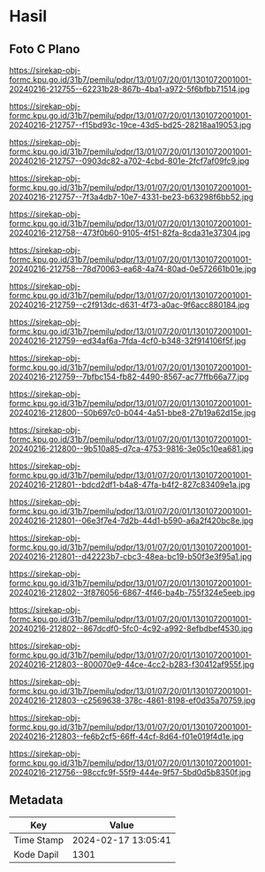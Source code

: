# Hasil

## Foto C Plano

https://sirekap-obj-formc.kpu.go.id/31b7/pemilu/pdpr/13/01/07/20/01/1301072001001-20240216-212755--62231b28-867b-4ba1-a972-5f6bfbb71514.jpg

https://sirekap-obj-formc.kpu.go.id/31b7/pemilu/pdpr/13/01/07/20/01/1301072001001-20240216-212757--f15bd93c-19ce-43d5-bd25-28218aa19053.jpg

https://sirekap-obj-formc.kpu.go.id/31b7/pemilu/pdpr/13/01/07/20/01/1301072001001-20240216-212757--0903dc82-a702-4cbd-801e-2fcf7af09fc9.jpg

https://sirekap-obj-formc.kpu.go.id/31b7/pemilu/pdpr/13/01/07/20/01/1301072001001-20240216-212757--7f3a4db7-10e7-4331-be23-b63298f6bb52.jpg

https://sirekap-obj-formc.kpu.go.id/31b7/pemilu/pdpr/13/01/07/20/01/1301072001001-20240216-212758--473f0b60-9105-4f51-82fa-8cda31e37304.jpg

https://sirekap-obj-formc.kpu.go.id/31b7/pemilu/pdpr/13/01/07/20/01/1301072001001-20240216-212758--78d70063-ea68-4a74-80ad-0e572661b01e.jpg

https://sirekap-obj-formc.kpu.go.id/31b7/pemilu/pdpr/13/01/07/20/01/1301072001001-20240216-212759--c2f913dc-d631-4f73-a0ac-9f6acc880184.jpg

https://sirekap-obj-formc.kpu.go.id/31b7/pemilu/pdpr/13/01/07/20/01/1301072001001-20240216-212759--ed34af6a-7fda-4cf0-b348-32f914106f5f.jpg

https://sirekap-obj-formc.kpu.go.id/31b7/pemilu/pdpr/13/01/07/20/01/1301072001001-20240216-212759--7bfbc154-fb82-4490-8567-ac77ffb66a77.jpg

https://sirekap-obj-formc.kpu.go.id/31b7/pemilu/pdpr/13/01/07/20/01/1301072001001-20240216-212800--50b697c0-b044-4a51-bbe8-27b19a62d15e.jpg

https://sirekap-obj-formc.kpu.go.id/31b7/pemilu/pdpr/13/01/07/20/01/1301072001001-20240216-212800--9b510a85-d7ca-4753-9816-3e05c10ea681.jpg

https://sirekap-obj-formc.kpu.go.id/31b7/pemilu/pdpr/13/01/07/20/01/1301072001001-20240216-212801--bdcd2df1-b4a8-47fa-b4f2-827c83409e1a.jpg

https://sirekap-obj-formc.kpu.go.id/31b7/pemilu/pdpr/13/01/07/20/01/1301072001001-20240216-212801--06e3f7e4-7d2b-44d1-b590-a6a2f420bc8e.jpg

https://sirekap-obj-formc.kpu.go.id/31b7/pemilu/pdpr/13/01/07/20/01/1301072001001-20240216-212801--d42223b7-cbc3-48ea-bc19-b50f3e3f95a1.jpg

https://sirekap-obj-formc.kpu.go.id/31b7/pemilu/pdpr/13/01/07/20/01/1301072001001-20240216-212802--3f876056-6867-4f46-ba4b-755f324e5eeb.jpg

https://sirekap-obj-formc.kpu.go.id/31b7/pemilu/pdpr/13/01/07/20/01/1301072001001-20240216-212802--867dcdf0-5fc0-4c92-a992-8efbdbef4530.jpg

https://sirekap-obj-formc.kpu.go.id/31b7/pemilu/pdpr/13/01/07/20/01/1301072001001-20240216-212803--800070e9-44ce-4cc2-b283-f30412af955f.jpg

https://sirekap-obj-formc.kpu.go.id/31b7/pemilu/pdpr/13/01/07/20/01/1301072001001-20240216-212803--c2569638-378c-4861-8198-ef0d35a70759.jpg

https://sirekap-obj-formc.kpu.go.id/31b7/pemilu/pdpr/13/01/07/20/01/1301072001001-20240216-212803--fe6b2cf5-66ff-44cf-8d64-f01e019f4d1e.jpg

https://sirekap-obj-formc.kpu.go.id/31b7/pemilu/pdpr/13/01/07/20/01/1301072001001-20240216-212756--98ccfc9f-55f9-444e-9f57-5bd0d5b8350f.jpg


## Metadata

| Key        | Value               |
| ---------- | ------------------- |
| Time Stamp | 2024-02-17 13:05:41 |
| Kode Dapil | 1301                |




